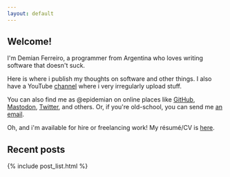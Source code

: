 ```yaml
---
layout: default
---
```


## Welcome!

I'm Demian Ferreiro, a programmer from Argentina who loves writing software that doesn't suck.

Here is where i publish my thoughts on software and other things. I also have a YouTube [channel](https://www.youtube.com/@DemianFerreiro/) where i very irregularly upload stuff.

You can also find me as @epidemian on online places like [GitHub](https://github.com/epidemian), [Mastodon](https://mastodon.social/@epidemian), [Twitter](https://twitter.com/epidemian), and others. Or, if you're old-school, you can send me [an email](mailto:epidemian+blog@gmail.com).

Oh, and i'm available for hire or freelancing work! My résumé/CV is [here](/resume).

## Recent posts

{% include post_list.html %}
